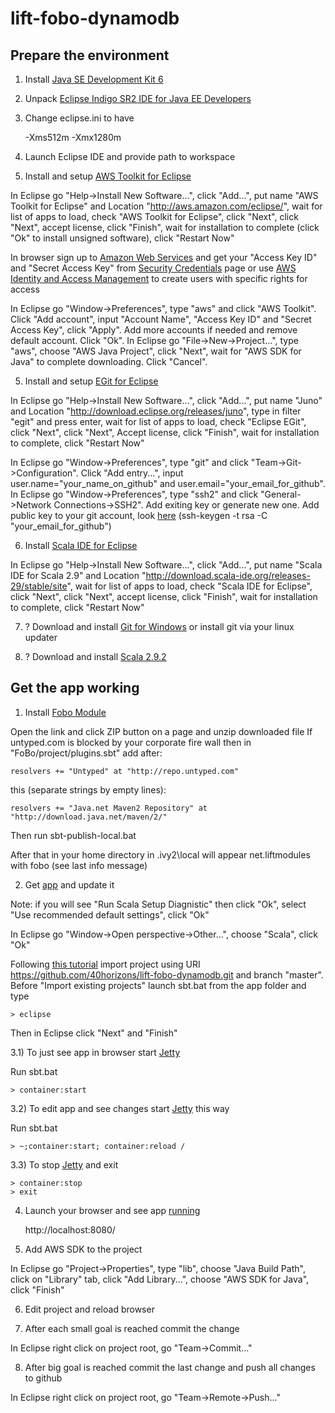 lift-fobo-dynamodb
==================
 
Prepare the environment
-----------------------

1) Install [Java SE Development Kit 6](http://www.oracle.com/technetwork/java/javase/downloads/jdk6-downloads-1637591.html)

2) Unpack [Eclipse Indigo SR2 IDE for Java EE Developers](http://www.eclipse.org/downloads/packages/release/indigo/sr2)

2) Change eclipse.ini to have

    -Xms512m
    -Xmx1280m

3) Launch Eclipse IDE and provide path to workspace

4) Install and setup [AWS Toolkit for Eclipse](http://aws.amazon.com/articles/3586)

In Eclipse go "Help->Install New Software...", click "Add...", put name "AWS Toolkit for Eclipse" and Location "http://aws.amazon.com/eclipse/", wait for list of apps to load, check "AWS Toolkit for Eclipse", click "Next", click "Next", accept license, click "Finish", wait for installation to complete (click "Ok" to install unsigned software), click "Restart Now"

In browser sign up to [Amazon Web Services](http://aws.amazon.com/) and get your "Access Key ID" and "Secret Access Key" from [Security Credentials](https://portal.aws.amazon.com/gp/aws/securityCredentials#access_credentials) page or use [AWS Identity and Access Management](https://console.aws.amazon.com/iam/home?#s=Users) to create users with specific rights for access

In Eclipse go "Window->Preferences", type "aws" and click "AWS Toolkit". Click "Add account", input "Account Name", "Access Key ID" and "Secret Access Key", click "Apply". Add more accounts if needed and remove default account. Click "Ok".
In Eclipse go "File->New->Project...", type "aws", choose "AWS Java Project", click "Next", wait for "AWS SDK for Java" to complete downloading. Click "Cancel".

5) Install and setup [EGit for Eclipse](http://eclipse.github.com/#help)

In Eclipse go "Help->Install New Software...", click "Add...", put name "Juno" and Location "http://download.eclipse.org/releases/juno", type in filter "egit" and press enter, wait for list of apps to load, check "Eclipse EGit", click "Next", click "Next", Accept license, click "Finish", wait for installation to complete, click "Restart Now"

In Eclipse go "Window->Preferences", type "git" and click "Team->Git->Configuration". Click "Add entry...", input user.name="your_name_on_github" and user.email="your_email_for_github".
In Eclipse go "Window->Preferences", type "ssh2" and click "General->Network Connections->SSH2". Add exiting key or generate new one. Add public key to your git account, look [here](https://help.github.com/articles/generating-ssh-keys) (ssh-keygen -t rsa -C "your_email_for_github")

6) Install [Scala IDE for Eclipse](http://scala-ide.org/download/current.html)

In Eclipse go "Help->Install New Software...", click "Add...", put name "Scala IDE for Scala 2.9" and Location "http://download.scala-ide.org/releases-29/stable/site", wait for list of apps to load, check "Scala IDE for Eclipse", click "Next", click "Next", accept license, click "Finish", wait for installation to complete, click "Restart Now"

7) ? Download and install [Git for Windows](http://msysgit.github.com/) or install git via your linux updater

8) ? Download and install [Scala 2.9.2](http://www.scala-lang.org/downloads)

Get the app working
-------------------

1) Install [Fobo Module](https://github.com/karma4u101/FoBo)

Open the link and click ZIP button on a page and unzip downloaded file
If untyped.com is blocked by your corporate fire wall then in "FoBo/project/plugins.sbt" add after:
    
    resolvers += "Untyped" at "http://repo.untyped.com"
    
this (separate strings by empty lines):
    
    resolvers += "Java.net Maven2 Repository" at "http://download.java.net/maven/2/"
    
Then run sbt-publish-local.bat

After that in your home directory in .ivy2\local will appear net.liftmodules with fobo (see last info message)

2) Get [app](https://github.com/40horizons/lift-fobo-dynamodb) and update it

Note: if you will see "Run Scala Setup Diagnistic" then click "Ok", select "Use recommended default settings", click "Ok"

In Eclipse go "Window->Open perspective->Other...", choose "Scala", click "Ok"

Following [this tutorial](http://www.vogella.com/articles/EGit/article.html#clone_respository) import project using URI https://github.com/40horizons/lift-fobo-dynamodb.git and branch "master". Before "Import existing projects" launch sbt.bat from the app folder and type

    > eclipse

Then in Eclipse click "Next" and "Finish"

3.1) To just see app in browser start [Jetty](http://jetty.codehaus.org/jetty/)

Run sbt.bat

    > container:start

3.2) To edit app and see changes start [Jetty](http://jetty.codehaus.org/jetty/) this way

Run sbt.bat

    > ~;container:start; container:reload /

3.3) To stop [Jetty](http://jetty.codehaus.org/jetty/) and exit

    > container:stop
    > exit

4) Launch your browser and see app [running](http://localhost:8080/)
	
    http://localhost:8080/

5) Add AWS SDK to the project

In Eclipse go "Project->Properties", type "lib", choose "Java Build Path", click on "Library" tab, click "Add Library...", choose "AWS SDK for Java", click "Finish"

6) Edit project and reload browser

7) After each small goal is reached commit the change

In Eclipse right click on project root, go "Team->Commit..."

8) After big goal is reached commit the last change and push all changes to github

In Eclipse right click on project root, go "Team->Remote->Push..."
